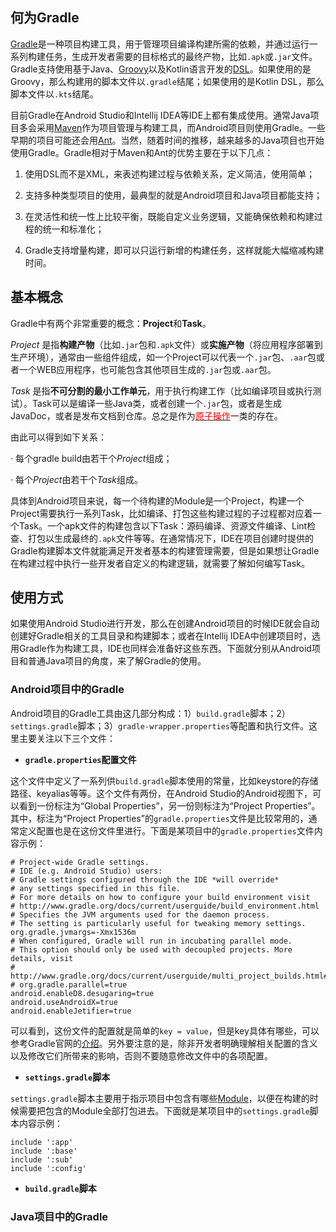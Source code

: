 ## 何为Gradle

[Gradle](https://docs.gradle.org/current/userguide/what_is_gradle.html)是一种项目构建工具，用于管理项目编译构建所需的依赖，并通过运行一系列构建任务，生成开发者需要的目标格式的最终产物，比如`.apk`或`.jar`文件。Gradle支持使用基于Java、[Groovy](https://groovy-lang.org/documentation.html)以及Kotlin语言开发的[DSL](/Kotlin/func?id=dsl)。如果使用的是Groovy，那么构建用的脚本文件以`.gradle`结尾；如果使用的是Kotlin DSL，那么脚本文件以`.kts`结尾。

目前Gradle在Android Studio和Intellij IDEA等IDE上都有集成使用。通常Java项目多会采用[Maven](https://maven.apache.org/)作为项目管理与构建工具，而Android项目则使用Gradle。一些早期的项目可能还会用[Ant](https://ant.apache.org/)。当然，随着时间的推移，越来越多的Java项目也开始使用Gradle。Gradle相对于Maven和Ant的优势主要在于以下几点：

1. 使用DSL而不是XML，来表述构建过程与依赖关系，定义简洁，使用简单；

2. 支持多种类型项目的使用，最典型的就是Android项目和Java项目都能支持；

3. 在灵活性和统一性上比较平衡，既能自定义业务逻辑，又能确保依赖和构建过程的统一和标准化；

4. Gradle支持增量构建，即可以只运行新增的构建任务，这样就能大幅缩减构建时间。

## 基本概念

Gradle中有两个非常重要的概念：**Project**和**Task**。

*Project* 是指**构建产物**（比如`.jar`包和`.apk`文件）或**实施产物**（将应用程序部署到生产环境），通常由一些组件组成，如一个Project可以代表一个`.jar`包、`.aar`包或者一个WEB应用程序，也可能包含其他项目生成的`.jar`包或`.aar`包。

*Task* 是指**不可分割的最小工作单元**，用于执行构建工作（比如编译项目或执行测试）。Task可以是编译一些Java类，或者创建一个`.jar`包，或者是生成JavaDoc，或者是发布文档到仓库。总之是作为<u><font color=red>原子操作</font></u>一类的存在。

由此可以得到如下关系：

· 每个gradle build由若干个*Project*组成；

· 每个*Project*由若干个*Task*组成。

具体到Android项目来说，每一个待构建的Module是一个Project，构建一个Project需要执行一系列Task，比如编译、打包这些构建过程的子过程都对应着一个Task。一个apk文件的构建包含以下Task：源码编译、资源文件编译、Lint检查、打包以生成最终的`.apk`文件等等。在通常情况下，IDE在项目创建时提供的Gradle构建脚本文件就能满足开发者基本的构建管理需要，但是如果想让Gradle在构建过程中执行一些开发者自定义的构建逻辑，就需要了解如何编写Task。

## 使用方式

如果使用Android Studio进行开发，那么在创建Android项目的时候IDE就会自动创建好Gradle相关的工具目录和构建脚本；或者在Intellij IDEA中创建项目时，选用Gradle作为构建工具，IDE也同样会准备好这些东西。下面就分别从Android项目和普通Java项目的角度，来了解Gradle的使用。

### Android项目中的Gradle

Android项目的Gradle工具由这几部分构成：1）`build.gradle`脚本；2）`settings.gradle`脚本；3）`gradle-wrapper.properties`等配置和执行文件。这里主要关注以下三个文件：

+ **`gradle.properties`配置文件**

这个文件中定义了一系列供`build.gradle`脚本使用的常量，比如keystore的存储路径、keyalias等等。这个文件有两份，在Android Studio的Android视图下，可以看到一份标注为“Global Properties”，另一份则标注为“Project Properties”。其中，标注为“Project Properties”的`gradle.properties`文件是比较常用的，通常定义配置也是在这份文件里进行。下面是某项目中的`gradle.properties`文件内容示例：

```
# Project-wide Gradle settings.
# IDE (e.g. Android Studio) users:
# Gradle settings configured through the IDE *will override*
# any settings specified in this file.
# For more details on how to configure your build environment visit
# http://www.gradle.org/docs/current/userguide/build_environment.html
# Specifies the JVM arguments used for the daemon process.
# The setting is particularly useful for tweaking memory settings.
org.gradle.jvmargs=-Xmx1536m
# When configured, Gradle will run in incubating parallel mode.
# This option should only be used with decoupled projects. More details, visit
# http://www.gradle.org/docs/current/userguide/multi_project_builds.html#sec:decoupled_projects
# org.gradle.parallel=true
android.enableD8.desugaring=true
android.useAndroidX=true
android.enableJetifier=true
```

可以看到，这份文件的配置就是简单的`key = value`，但是key具体有哪些，可以参考Gradle官网的[介绍](https://docs.gradle.org/current/userguide/build_environment.html)。另外要注意的是，除非开发者明确理解相关配置的含义以及修改它们所带来的影响，否则不要随意修改文件中的各项配置。

+ **`settings.gradle`脚本**

`settings.gradle`脚本主要用于指示项目中包含有哪些[Module](/Android/mod)，以便在构建的时候需要把包含的Module全部打包进去。下面就是某项目中的`settings.gradle`脚本内容示例：

```
include ':app'
include ':base'
include ':sub'
include ':config'
```



+ **`build.gradle`脚本**

### Java项目中的Gradle